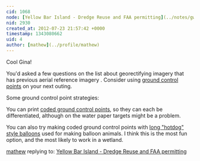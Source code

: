 ```yaml
---
cid: 1068
node: [Yellow Bar Island - Dredge Reuse and FAA permitting](../notes/gwirth/7-23-2012/yellow-bar-island-dredge-reuse)
nid: 2930
created_at: 2012-07-23 21:57:42 +0000
timestamp: 1343080662
uid: 4
author: [mathew](../profile/mathew)
---
```


Cool Gina!



You&#x27;d asked a few questions on the list about georectifying imagery that has previous aerial reference imagery .  Consider using [ground control points](/wiki/mapping-curriculum-ground-control-point-targets) on your next outing.



Some ground control point strategies:

You can print [coded ground control points](/notes/jasja/6-13-2012/coded-ground-control-points), so they can each be differentiated, although on the water paper targets might be a problem.



You can also try making coded ground control points with [long &quot;hotdog&quot; style balloons](/notes/cfastie/6-24-2012/alaska-range-balloon-mapping) used for making balloon animals.  I think this is the most fun option, and the most likely to work in a wetland.

[mathew](../profile/mathew) replying to: [Yellow Bar Island - Dredge Reuse and FAA permitting](../notes/gwirth/7-23-2012/yellow-bar-island-dredge-reuse)

